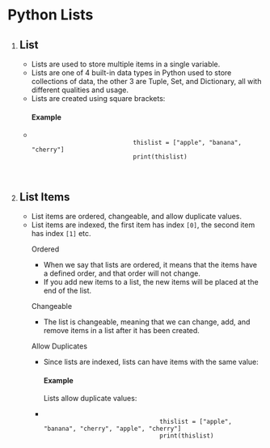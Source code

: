 # Python Lists
<!DOCTYPE html>
<html>
<body>
    <ol>
        <li>
            <h2>List</h2>
            <ul>
                <li>Lists are used to store multiple items in a single variable.</li>
                <li>Lists are one of 4 built-in data types in Python used to store collections of data, the other 3 are Tuple, Set, and Dictionary, all with different qualities and usage.</li>
                <li>Lists are created using square brackets:</li>
                <h4>Example</h4>
                <li>
                    <pre>
                        <code>
                            thislist = ["apple", "banana", "cherry"]
                            print(thislist)
                        </code>
                    </pre>
                </li>
            </ul>
        </li>
        <li>
            <h2>List Items</h2>
            <ul>
                <li>List items are ordered, changeable, and allow duplicate values.</li>
                <li>List items are indexed, the first item has index <code>[0]</code>, the second item has index <code>[1]</code> etc.</li>
                <p>Ordered</p>
                <ul>
                    <li>When we say that lists are ordered, it means that the items have a defined order, and that order will not change.</li>
                    <li>If you add new items to a list, the new items will be placed at the end of the list.</li>
                </ul>
                <p>Changeable</p>
                <ul>
                    <li>The list is changeable, meaning that we can change, add, and remove items in a list after it has been created.</li>
                </ul>
                <p>Allow Duplicates</p>
                <ul>
                    <li>Since lists are indexed, lists can have items with the same value:</li>
                    <h4>Example</h4>
                    <p>Lists allow duplicate values:</p>
                    <li>
                        <pre>
                            <code>
                                thislist = ["apple", "banana", "cherry", "apple", "cherry"]
                                print(thislist)
                            </code>
                        </pre>
                    </li>
                </ul>
            </ul>
        </li>
    </ol>
</body>
</html>

